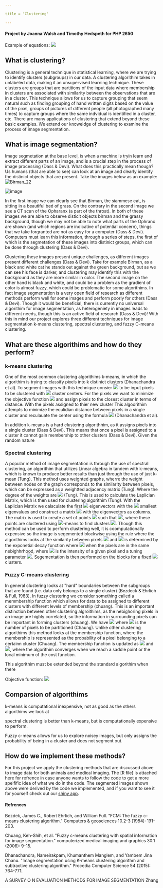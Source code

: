 ```yaml
---

title = "Clustering"

---
```


#### Project by Joanna Walsh and Timothy Hedspeth for PHP 2650

Example of equations: <img src="https://render.githubusercontent.com/render/math?math=e^{i \pi} = -1">

## What is clustering? 
Clustering is a general technique in statistical learning, where we are trying to identify clusters (subgroups) in our data. A clustering algorithim takes in unlabeled data, making it an unsupervised learning technique. These clusters are groups that are partitions of the input data where membership in clusters are associated with similarity between the observations that are in a cluster. This technique allows for us to capture grouping that seem natural such as finding grouping of hand written digits based on the value of the pixel, groups of pictures of different people (all photographed many times) to capture groups where the same indvidual is identified in a cluster, etc. There are many applications of clustering that extend beyond these basic examples. We extend our knoweldge of clustering to examine the process of image segmentation. 

## What is image segmentation?
Image segmetation at the base level, is when a machine is tryin learn and extract different parts of an image, and is a crucial step in the process of image processing (Dass & Devi). What does this practically mean though? Us humans (that are able to see) can look at an image and clearly identify the distinict objects that are present. Take the images below as an example:
![Birman_22](https://user-images.githubusercontent.com/71342657/167688081-fec9f247-5b44-4e8e-bbe6-f9362cc3ead6.jpg)

![image](https://user-images.githubusercontent.com/71342657/167689885-0e5e1a24-193a-482e-85f7-95ad033f2119.png)

In the first image we can clearly see that Birman, the siammese cat, is sitting in a beautiful bed of grass. On the contrary in the second image we see a CT scan of the Opharanx (a part of the throat). In both of these images we are able to observe disticit objects birman and the grassy background, though we may not be able to note what parts of the Ophranx are shown (and which regions are indicative of potential concern), things that we take forgranted are not as easy for a computer (Dass & Devi). Computers must learn this information, through a series of steps, the first of which is the segmetation of these images into distinict groups, which can be done through clustering (Dass & Devi). 

Clustering these images present unique challenges, as different images present different challenges (Dass & Devi). Take for example Birman, as a black and white cat he stands out against the green background, but as we can see his face is darker, and clustering may identify this with the background as they are more similar in color. The second image on the other hand is black and white, and could be a problem as the gradient of color is almost fuzzy, which could be problematic for some algorithims. In fact image segmentation is a very open field of research as different methods perform well for some images and perform poorly for others (Dass & Devi). Though it would be beneficial, there is currently no universal algorithim for image segmentation, as heterogeniety in images leads to different needs, though this is an active field of research (Dass & Devi)! With this in mind our project explores three different techniques for image segmentation k-means clustering, spectral clustering, and fuzzy C-means clustering. 




## What are these algorithims and how do they perform? 
### k-means clustering 
One of the most common clustering algorithims k-means, in which the algorithim is trying to classify pixels into k distinict clusters (Dhanachandra et al). To segment images with this technique consier <img src="https://render.githubusercontent.com/render/math?mathp=p(x,y)"> to be input pixels to be clustered with <img src="https://render.githubusercontent.com/render/math?math=c_k"> cluster centers. For the pixels we want to minimize the objective function <img src="https://render.githubusercontent.com/render/math?math=d=||p(x,y)-c_k||"> and assign pixels to the closest cluster in terms of distance. With the pixels assigned to thier new cluster   This algoorithim attempts to minimize the eculidian distance between pixels in a single cluster and reculauate the center using the formula <img src="https://render.githubusercontent.com/render/math?math=c_k=\frac{1}{k}\sum_{y\in c_k}\sum_{x\in c_k} p(x,y)"> (Dhanachandra et al).  

In addition k-means is a hard clustering algorithhim, as it assigns pixels into a single cluster (Dass & Devi).  This means that once a pixel is assigned to a cluster it cannot gain membership to other clusters (Dass & Devi). Given the random nature 

### Spectral clustering 
A popular method of image segmentation is through the use of spectral clustering, an algorithim that utilizes Linear algebra in tandem with k-means, which is known to produce better results than just through the use of just k-mean (Tung). This method uses weighted graphs, wherre the weight between nodes on the graph corresponds to the similarity between pixels, which can be expressed as a weightted adjacency matrix (Tung). Where the degree of the weights are 
<img src="https://render.githubusercontent.com/render/math?math=d_i=\sum_{j=1}^n w_{ij}"> (Tung). This is used to calculate the Laplician Matrix, which is then used for clustering algorithim (Tung). With the Laplician Matrix we calaculate the first <img src="https://render.githubusercontent.com/render/math?math=k"> eigenvectors with the <img src="https://render.githubusercontent.com/render/math?math=k"> smallest eigenvalues and construct a matrix <img src="https://render.githubusercontent.com/render/math?math=V)"> with the eigenvectors as columns. The matrix is used to create a set of points <img src="https://render.githubusercontent.com/render/math?math=y_1,y_2,...,y_n"> such that <img src="https://render.githubusercontent.com/render/math?math=y_i\in \mathbf{R}^k">, where these points are clustered using <img src="https://render.githubusercontent.com/render/math?math=k">-means to find clusters <img src="https://render.githubusercontent.com/render/math?math=C_1,...,C_k">. Though this method can be used to perform clustering well, it is coomputationally expensive so the image is segemented blockwise using the rule where the algorithims looks at the similarity between pixels <img src="https://render.githubusercontent.com/render/math?math=x_i"> and <img src="https://render.githubusercontent.com/render/math?math=x_j"> is determined by the exponetial decay function where <img src="https://render.githubusercontent.com/render/math?math=s_{i,j}=exp(-\alpha(I(x_i)-I(x_j))^2)">  when the pixels are in the same nebighhrhood, where <img src="https://render.githubusercontent.com/render/math?math=I"> is the intensity of a given pixel and a tuning parameter <img src="https://render.githubusercontent.com/render/math?math=\alpha">. Segementation is then performed on the blocks for a fixed <img src="https://render.githubusercontent.com/render/math?math=k"> clusters.     


### Fuzzy C-means clustering 
In general clustering looks at "hard" boundaries between the subgroups that are found (i.e. data only belongs to a single cluster) (Bezdeck & Ehrlich & Full, 1983). In fuzzy clustering we consider something called a memmbership function which allows for data to be assigned to different clusters with different levels of membership (chuang). This is an important distinction between other clustering algroithims, as the nebighoring pixels in an image are highly correlated, so the information in surrounding pixels can be important in forming clusters (chuang). We have <img src="https://render.githubusercontent.com/render/math?math=X=(x_1,...,x_N)"> where <img src="https://render.githubusercontent.com/render/math?math=J=N"> is the number of pixels to be partitioned (Chaung). Unlike other clustering algorithims this method looks at the membership function, where the membership is represented as the probability of a pixel belonging to a certainn cluster (Chuang). The membership function is updated as <img src="https://render.githubusercontent.com/render/math?math=u_{ij}=\frac{1}{\sum_{k=1}^c (\frac{||x_j-v_i||}{||x_j-v_k||})^{2/(m-1)}}"> and <img src="https://render.githubusercontent.com/render/math?math=v_i=\frac{\sum_{j=1}^N u_{ij}^m x_j}{\sum_{j=1}^N u_{ij}^m}">, where the algorithim converges when we reach a saddle point or the local minimum of the cost function. 

This algorithim must be extended beyond the standard algorithim when there 

Objective function: <img src="https://render.githubusercontent.com/render/math?math=J=minimize(\sum_{j=1}^N\sum_{i=1}^C u_{ij}^m ||x_j-v_i||)">


## Comparsion of algorithims 

k-means is computational inexpensive, not as good as the others algorithims we look at 

spectral clustering is better than k-means, but is computationally expensive to perform. 

Fuzzy c-means allows for us to explore noisey images, but only assigns the probability of being in a cluster and does not segment out. 



## How do we implement these methods? 
For this project we apply the clustering methods that are discussed above to image data for both animals and medical imaging. The [R file] is attached here for refrence in case anyone wants to follow the code to get a more speifific idea of what we do in the code. The segmented images shown above were derived by the code we implemented, and if you want to see it for yourself check out our [shiny app](https://timhedspeth1.shinyapps.io/image_segmentation/).



#### Refrences 

Bezdek, James C., Robert Ehrlich, and William Full. "FCM: The fuzzy c-means clustering algorithm." Computers & geosciences 10.2-3 (1984): 191-203. 

Chuang, Keh-Shih, et al. "Fuzzy c-means clustering with spatial information for image segmentation." computerized medical imaging and graphics 30.1 (2006): 9-15.

Dhanachandra, Nameirakpam, Khumanthem Manglem, and Yambem Jina Chanu. "Image segmentation using K-means clustering algorithm and subtractive clustering algorithm." Procedia Computer Science 54 (2015): 764-771.

A SURVEY O N EVALUATION METHODS FOR
IMAGE SEGMENTATION Zhang 

